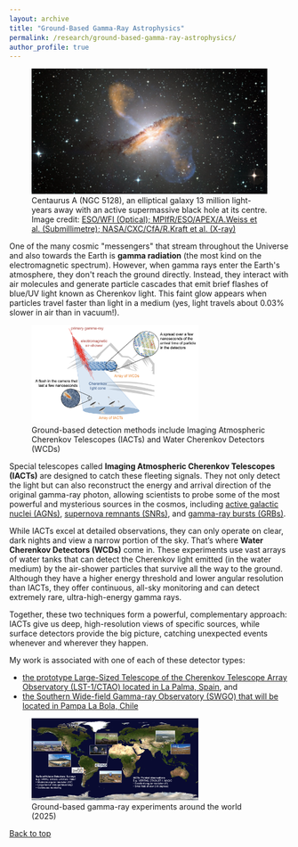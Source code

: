 ```yaml
---
layout: archive
title: "Ground-Based Gamma-Ray Astrophysics"
permalink: /research/ground-based-gamma-ray-astrophysics/
author_profile: true
---
```


<figure>
  <img src="/assets/images/centaurusA.png" alt="AGN" />
  <figcaption style="font-size: 14px; text-align: left;"> Centaurus A (NGC 5128), an elliptical galaxy 13 million light-years away with an active supermassive black hole at its centre. Image credit: <a href="https://www.eso.org/public/images/eso0903a/" target="_blank">ESO/WFI (Optical); MPIfR/ESO/APEX/A.Weiss et al. (Submillimetre); NASA/CXC/CfA/R.Kraft et al. (X-ray)</a>
  </figcaption>
</figure>

One of the many cosmic "messengers" that stream throughout the Universe and also towards the Earth is **gamma radiation** (the most kind on the electromagnetic spectrum). However, when gamma rays enter the Earth's atmosphere, they don't reach the ground directly. Instead, they interact with air molecules and generate particle cascades that emit brief flashes of blue/UV light known as Cherenkov light. This faint glow appears when particles travel faster than light in a medium (yes, light travels about 0.03% slower in air than in vacuum!). 

<figure>
  <img src="/assets/images/ground-based-detection-methods.png" alt="ground-based-detection-methods" width=300/>
  <figcaption style="font-size: 14px; text-align: left;"> Ground-based detection methods include Imaging Atmospheric Cherenkov Telescopes (IACTs) and Water Cherenkov Detectors (WCDs)
  </figcaption>
</figure>

Special telescopes called **Imaging Atmospheric Cherenkov Telescopes (IACTs)** are designed to catch these fleeting signals. They not only detect the light but can also reconstruct the energy and arrival direction of the original gamma-ray photon, allowing scientists to probe some of the most powerful and mysterious sources in the cosmos, including [active galactic nuclei (AGNs)](AGNs), [supernova remnants (SNRs)](https://en.wikipedia.org/wiki/Supernova_remnant), and [gamma-ray bursts (GRBs)](https://en.wikipedia.org/wiki/Gamma-ray_burst).

While IACTs excel at detailed observations, they can only operate on clear, dark nights and view a narrow portion of the sky. That’s where **Water Cherenkov Detectors (WCDs)** come in. These experiments use vast arrays of water tanks that can detect the Cherenkov light emitted (in the water medium) by the air-shower particles that survive all the way to the ground. Although they have a higher energy threshold and lower angular resolution than IACTs, they offer continuous, all-sky monitoring and can detect extremely rare, ultra-high-energy gamma rays. 

Together, these two techniques form a powerful, complementary approach: IACTs give us deep, high-resolution views of specific sources, while surface detectors provide the big picture, catching unexpected events whenever and wherever they happen.

My work is associated with one of each of these detector types: 

* [the prototype Large-Sized Telescope of the Cherenkov Telescope Array Observatory (LST-1/CTAO) located in La Palma, Spain](/research/ground-based-gamma-ray-astrophysics/lst), and
* [the Southern Wide-field Gamma-ray Observatory (SWGO) that will be located in Pampa La Bola, Chile](/research/ground-based-gamma-ray-astrophysics/swgo)

<figure>
  <img src="/assets/images/ground-based-experiments.png" alt="ground-based-experiments" width=300/>
  <figcaption style="font-size: 14px; text-align: left;"> Ground-based gamma-ray experiments around the world (2025)
  </figcaption>
</figure>

[Back to top](#)